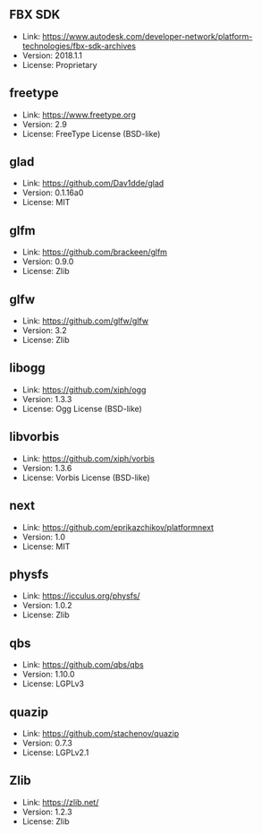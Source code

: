 ## FBX SDK

- Link: https://www.autodesk.com/developer-network/platform-technologies/fbx-sdk-archives
- Version: 2018.1.1
- License: Proprietary

## freetype

- Link: https://www.freetype.org
- Version: 2.9
- License: FreeType License (BSD-like)

## glad

- Link: https://github.com/Dav1dde/glad
- Version: 0.1.16a0
- License: MIT

## glfm

- Link: https://github.com/brackeen/glfm
- Version: 0.9.0
- License: Zlib

## glfw

- Link: https://github.com/glfw/glfw
- Version: 3.2
- License: Zlib

## libogg
- Link: https://github.com/xiph/ogg
- Version: 1.3.3
- License: Ogg License (BSD-like)

## libvorbis
- Link: https://github.com/xiph/vorbis
- Version: 1.3.6
- License: Vorbis License (BSD-like)

## next

- Link: https://github.com/eprikazchikov/platformnext
- Version: 1.0
- License: MIT

## physfs

- Link: https://icculus.org/physfs/
- Version: 1.0.2
- License: Zlib

## qbs

- Link: https://github.com/qbs/qbs
- Version: 1.10.0
- License: LGPLv3

## quazip

- Link: https://github.com/stachenov/quazip
- Version: 0.7.3
- License: LGPLv2.1

## Zlib

- Link: https://zlib.net/
- Version: 1.2.3
- License: Zlib